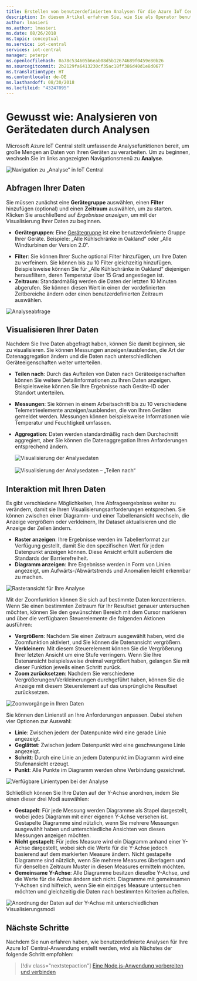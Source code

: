 ```yaml
---
title: Erstellen von benutzerdefinierten Analysen für die Azure IoT Central-Anwendung | Microsoft-Dokumentation
description: In diesem Artikel erfahren Sie, wie Sie als Operator benutzerdefinierte Analysen für Ihre Azure IoT Central-Anwendung analysieren.
author: lmasieri
ms.author: lmasieri
ms.date: 08/26/2018
ms.topic: conceptual
ms.service: iot-central
services: iot-central
manager: peterpr
ms.openlocfilehash: 0a78c534605b6eab08d5b12674689f0459e80b26
ms.sourcegitcommit: 2b2129fa6413230cf35ac18ff386d40d1e8d0677
ms.translationtype: HT
ms.contentlocale: de-DE
ms.lasthandoff: 08/30/2018
ms.locfileid: "43247095"
---
```

# <a name="how-to-use-analytics-to-analyze-your-device-data"></a>Gewusst wie: Analysieren von Gerätedaten durch Analysen

Microsoft Azure IoT Central stellt umfassende Analysefunktionen bereit, um große Mengen an Daten von Ihren Geräten zu verarbeiten. Um zu beginnen, wechseln Sie im links angezeigten Navigationsmenü zu **Analyse**. 

  ![Navigation zu „Analyse“ in IoT Central](media\howto-create-analytics\analytics-navigation.png)

## <a name="querying-your-data"></a>Abfragen Ihrer Daten

Sie müssen zunächst eine **Gerätegruppe** auswählen, einen **Filter** hinzufügen (optional) und einen **Zeitraum** auswählen, um zu starten. Klicken Sie anschließend auf *Ergebnisse anzeigen*, um mit der Visualisierung Ihrer Daten zu beginnen.


* **Gerätegruppen**: Eine [Gerätegruppe](howto-use-device-sets.md) ist eine benutzerdefinierte Gruppe Ihrer Geräte. Beispiele: „Alle Kühlschränke in Oakland“ oder „Alle Windturbinen der Version 2.0“.

<!---
to-do: confirm if 10 is the max number of filters
to-do: do we need to explain how fiters work?
--->

* **Filter**: Sie können Ihrer Suche optional Filter hinzufügen, um Ihre Daten zu verfeinern. Sie können bis zu 10 Filter gleichzeitig hinzufügen. Beispielsweise können Sie für „Alle Kühlschränke in Oakland“ diejenigen herausfiltern, deren Temperatur über 15 Grad angestiegen ist. 
* **Zeitraum**: Standardmäßig werden die Daten der letzten 10 Minuten abgerufen. Sie können diesen Wert in einen der vordefinierten Zeitbereiche ändern oder einen benutzerdefinierten Zeitraum auswählen. 

 ![Analyseabfrage](media\howto-create-analytics\analytics-query.png)

## <a name="visualizing-your-data"></a>Visualisieren Ihrer Daten

Nachdem Sie Ihre Daten abgefragt haben, können Sie damit beginnen, sie zu visualisieren. Sie können Messungen anzeigen/ausblenden, die Art der Datenaggregation ändern und die Daten nach unterschiedlichen Geräteeigenschaften weiter unterteilen.  

* **Teilen nach**: Durch das Aufteilen von Daten nach Geräteeigenschaften können Sie weitere Detailinformationen zu Ihren Daten anzeigen. Beispielsweise können Sie Ihre Ergebnisse nach Geräte-ID oder Standort unterteilen.
<!---
to-do: confirm if 10 is the max number of measurements
--->
* **Messungen**: Sie können in einem Arbeitsschritt bis zu 10 verschiedene Telemetrieelemente anzeigen/ausblenden, die von Ihren Geräten gemeldet werden. Messungen können beispielsweise Informationen wie Temperatur und Feuchtigkeit umfassen. 
* **Aggregation**: Daten werden standardmäßig nach dem Durchschnitt aggregiert, aber Sie können die Datenaggregation Ihren Anforderungen entsprechend ändern. 

   ![Visualisierung der Analysedaten](media\howto-create-analytics\analytics-visualize.png) <br/><br/>
   ![Visualisierung der Analysedaten – „Teilen nach“](media\howto-create-analytics\analytics-splitby.png)

## <a name="interacting-with-your-data"></a>Interaktion mit Ihren Daten

Es gibt verschiedene Möglichkeiten, Ihre Abfrageergebnisse weiter zu verändern, damit sie Ihren Visualisierungsanforderungen entsprechen. Sie können zwischen einer Diagramm- und einer Tabellenansicht wechseln, die Anzeige vergrößern oder verkleinern, Ihr Dataset aktualisieren und die Anzeige der Zeilen ändern.

* **Raster anzeigen**: Ihre Ergebnisse werden im Tabellenformat zur Verfügung gestellt, damit Sie den spezifischen Wert für jeden Datenpunkt anzeigen können. Diese Ansicht erfüllt außerdem die Standards der Barrierefreiheit. 
* **Diagramm anzeigen**: Ihre Ergebnisse werden in Form von Linien angezeigt, um Aufwärts-/Abwärtstrends und Anomalien leicht erkennbar zu machen. 

 ![Rasteransicht für Ihre Analyse](media\howto-create-analytics\analytics-showgrid.png)

Mit der Zoomfunktion können Sie sich auf bestimmte Daten konzentrieren. Wenn Sie einen bestimmten Zeitraum für Ihr Resultset genauer untersuchen möchten, können Sie den gewünschten Bereich mit dem Cursor markieren und über die verfügbaren Steuerelemente die folgenden Aktionen ausführen:
* **Vergrößern**: Nachdem Sie einen Zeitraum ausgewählt haben, wird die Zoomfunktion aktiviert, und Sie können die Datenansicht vergrößern.
* **Verkleinern**: Mit diesem Steuerelement können Sie die Vergrößerung Ihrer letzten Ansicht um eine Stufe verringern. Wenn Sie Ihre Datenansicht beispielsweise dreimal vergrößert haben, gelangen Sie mit dieser Funktion jeweils einen Schritt zurück.
* **Zoom zurücksetzen**: Nachdem Sie verschiedene Vergrößerungen/Verkleinerungen durchgeführt haben, können Sie die Anzeige mit diesem Steuerelement auf das ursprüngliche Resultset zurücksetzen. 

 ![Zoomvorgänge in Ihren Daten](media\howto-create-analytics\analytics-zoom.png)


Sie können den Linienstil an Ihre Anforderungen anpassen. Dabei stehen vier Optionen zur Auswahl:
* **Linie**: Zwischen jedem der Datenpunkte wird eine gerade Linie angezeigt. 
* **Geglättet**: Zwischen jedem Datenpunkt wird eine geschwungene Linie angezeigt.
* **Schritt**: Durch eine Linie an jedem Datenpunkt im Diagramm wird eine Stufenansicht erzeugt.
* **Punkt**: Alle Punkte im Diagramm werden ohne Verbindung gezeichnet. 

 ![Verfügbare Linientypen bei der Analyse](media\howto-create-analytics\analytics-linetypes.png)

Schließlich können Sie Ihre Daten auf der Y-Achse anordnen, indem Sie einen dieser drei Modi auswählen:

* **Gestapelt**: Für jede Messung werden Diagramme als Stapel dargestellt, wobei jedes Diagramm mit einer eigenen Y-Achse versehen ist. Gestapelte Diagramme sind nützlich, wenn Sie mehrere Messungen ausgewählt haben und unterschiedliche Ansichten von diesen Messungen anzeigen möchten.
* **Nicht gestapelt**: Für jedes Measure wird ein Diagramm anhand einer Y-Achse dargestellt, wobei sich die Werte für die Y-Achse jedoch basierend auf dem markierten Measure ändern. Nicht gestapelte Diagramme sind nützlich, wenn Sie mehrere Measures überlagern und für denselben Zeitraum Muster in diesen Measures ermitteln möchten.
* **Gemeinsame Y-Achse**: Alle Diagramme besitzen dieselbe Y-Achse, und die Werte für die Achse ändern sich nicht. Diagramme mit gemeinsamen Y-Achsen sind hilfreich, wenn Sie ein einziges Measure untersuchen möchten und gleichzeitig die Daten nach bestimmten Kriterien aufteilen.

 ![Anordnung der Daten auf der Y-Achse mit unterschiedlichen Visualisierungsmodi](media\howto-create-analytics\analytics-yaxis.png)

## <a name="next-steps"></a>Nächste Schritte

Nachdem Sie nun erfahren haben, wie benutzerdefinierte Analysen für Ihre Azure IoT Central-Anwendung erstellt werden, wird als Nächstes der folgende Schritt empfohlen:

> [!div class="nextstepaction"]
> [Eine Node.js-Anwendung vorbereiten und verbinden](howto-connect-nodejs.md)